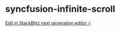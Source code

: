 # syncfusion-infinite-scroll

[Edit in StackBlitz next generation editor ⚡️](https://stackblitz.com/~/github.com/lennart-becker-webcom/syncfusion-infinite-scroll)
